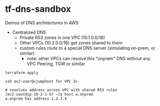 # tf-dns-sandbox

Demos of DNS architectures in AWS

- Centralized DNS
    - Private R53 zones in one VPC (10.1.0.0/16)
    - Other VPCs (10.2.0.0/16) get zones shared to them
    - custom rules route to a special DNS server (simulating on-prem, or similar)
      - note: other VPCs can resolve this "onprem" DNS without any VPC Peering, TGW or similar
  

```
terraform apply

ssh ec2-user@<jumphost for VPC 2>

# resolves address across VPC with shared R53 rules
[ec2-user@ip-10-2-1-57 ~]$ host a.onprem
a.onprem has address 1.2.3.4
```